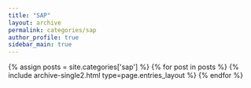 ```yaml
---
title: "SAP"
layout: archive
permalink: categories/sap
author_profile: true
sidebar_main: true
---
```


{% assign posts = site.categories['sap'] %}
{% for post in posts %} {% include archive-single2.html type=page.entries_layout %} {% endfor %}